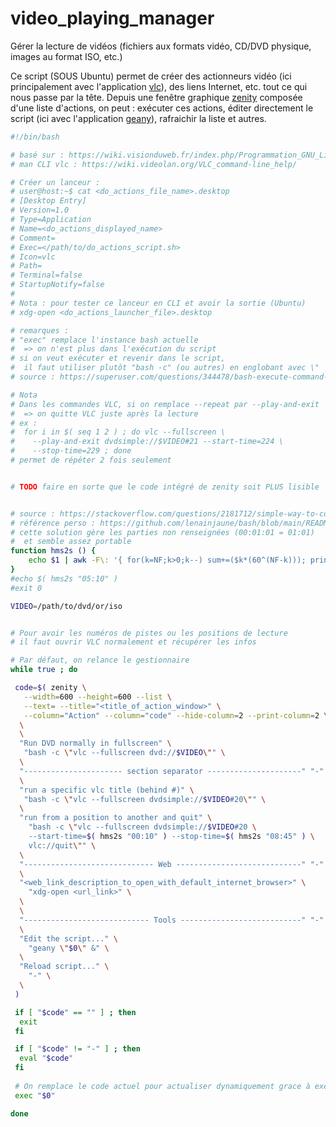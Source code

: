 # video_playing_manager
Gérer la lecture de vidéos (fichiers aux formats vidéo, CD/DVD physique, images au format ISO, etc.)

Ce script (SOUS Ubuntu) permet de créer des actionneurs vidéo (ici principalement 
avec l'application [vlc](http://doc.ubuntu-fr.org/vlc)), 
des liens Internet, etc. tout ce qui nous 
passe par la tête. Depuis une fenêtre graphique [zenity](http://doc.ubuntu-fr.org/zenity) 
composée d'une liste d'actions, on peut : exécuter ces actions, éditer 
directement le script (ici avec l'application [geany](http://doc.ubuntu-fr.org/geany)), 
rafraichir la liste et autres.
```sh
#!/bin/bash

# basé sur : https://wiki.visionduweb.fr/index.php/Programmation_GNU_Linux_Zenity
# man CLI vlc : https://wiki.videolan.org/VLC_command-line_help/

# Créer un lanceur :
# user@host:~$ cat <do_actions_file_name>.desktop
# [Desktop Entry]
# Version=1.0
# Type=Application
# Name=<do_actions_displayed_name>
# Comment=
# Exec=</path/to/do_actions_script.sh>
# Icon=vlc
# Path=
# Terminal=false
# StartupNotify=false
#
# Nota : pour tester ce lanceur en CLI et avoir la sortie (Ubuntu)
# xdg-open <do_actions_launcher_file>.desktop

# remarques :
# "exec" remplace l'instance bash actuelle 
#  => on n'est plus dans l'exécution du script
# si on veut exécuter et revenir dans le script, 
#  il faut utiliser plutôt "bash -c" (ou autres) en englobant avec \" 
# source : https://superuser.com/questions/344478/bash-execute-command-given-in-commandline-and-dont-exit/344481#344481

# Nota
# Dans les commandes VLC, si on remplace --repeat par --play-and-exit 
#  => on quitte VLC juste après la lecture 
# ex : 
#  for i in $( seq 1 2 ) ; do vlc --fullscreen \
#    --play-and-exit dvdsimple://$VIDEO#21 --start-time=224 \
#    --stop-time=229 ; done
# permet de répéter 2 fois seulement


# TODO faire en sorte que le code intégré de zenity soit PLUS lisible


# source : https://stackoverflow.com/questions/2181712/simple-way-to-convert-hhmmss-hoursminutesseconds-split-seconds-to-seconds/48032950#48032950
# référence perso : https://github.com/lenainjaune/bash/blob/main/README.md
# cette solution gère les parties non renseignées (00:01:01 = 01:01)
#  et semble assez portable
function hms2s () {
	echo $1 | awk -F\: '{ for(k=NF;k>0;k--) sum+=($k*(60^(NF-k))); print sum }'
}
#echo $( hms2s "05:10" )
#exit 0

VIDEO=/path/to/dvd/or/iso


# Pour avoir les numéros de pistes ou les positions de lecture
# il faut ouvrir VLC normalement et récupérer les infos

# Par défaut, on relance le gestionnaire
while true ; do

 code=$( zenity \
   --width=600 --height=600 --list \
   --text= --title="<title_of_action_window>" \
   --column="Action" --column="code" --hide-column=2 --print-column=2 \
  \
  \
  "Run DVD normally in fullscreen" \
   "bash -c \"vlc --fullscreen dvd://$VIDEO\"" \
  \
  "---------------------- section separator ---------------------" "-" \
  \
  "run a specific vlc title (behind #)" \
   "bash -c \"vlc --fullscreen dvdsimple://$VIDEO#20\"" \
  \
  "run from a position to another and quit" \
    "bash -c \"vlc --fullscreen dvdsimple://$VIDEO#20 \
    --start-time=$( hms2s "00:10" ) --stop-time=$( hms2s "08:45" ) \
    vlc://quit\"" \
  \
  "----------------------------- Web ----------------------------" "-" \
  \
  "<web_link_description_to_open_with_default_internet_browser>" \
    "xdg-open <url_link>" \
  \
  \
  "---------------------------- Tools ---------------------------" "-" \
  \
  "Edit the script..." \
    "geany \"$0\" &" \
  \
  "Reload script..." \
    "-" \
  \
 )

 if [ "$code" == "" ] ; then
  exit
 fi

 if [ "$code" != "-" ] ; then
  eval "$code"
 fi
 
 # On remplace le code actuel pour actualiser dynamiquement grace à exec
 exec "$0"

done
```
